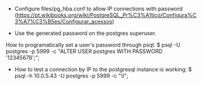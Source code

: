 - Configure files/pg_hba.conf to allow IP connections with password 
(https://pt.wikibooks.org/wiki/PostgreSQL_Pr%C3%A1tico/Configura%C3%A7%C3%B5es/Configurar_acessos)

- Use the generated password on the postgres superuser.

How to programatically set a user's password through psql:
    $ psql -U postgres -p 5999 -c "ALTER USER postgres WITH PASSWORD '12345678';";

- How to test a connection by IP to the postgresql instance is working: 
    $ psql -h 10.0.5.43 -U postgres -p 5999 -c "\l";
    
